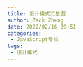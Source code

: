 ```yaml
---
title: 设计模式汇总图
author: Zack Zheng
date: 2022/02/16 09:51
categories:
 - JavaScript专栏
tags:
 - 设计模式
---
```



<simple-img src="https://gitee.com/zackzhengxy/picGallery/raw/main/imgs/设计模式汇总.svg"></simple-img>

